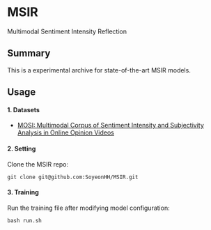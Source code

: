 # MSIR
Multimodal Sentiment Intensity Reflection

## Summary

This is a experimental archive for state-of-the-art MSIR models.


## Usage

#### 1. Datasets

* [MOSI: Multimodal Corpus of Sentiment Intensity and Subjectivity Analysis in Online Opinion Videos](https://arxiv.org/pdf/1606.06259.pdf)


#### 2. Setting

Clone the MSIR repo:

```
git clone git@github.com:SoyeonHH/MSIR.git
```

#### 3. Training

Run the training file after modifying model configuration:

```
bash run.sh
```
